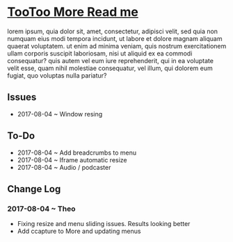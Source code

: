 <span style=display:none; >[You are now in a GitHub source code view - click this link to view Read Me file as a web page]( http://theo-armour.github.io/snippets/tootoo-more/#README.md "View file as a web page." ) </span>


[TooToo More Read me]( #README.md )
====

lorem ipsum, quia dolor sit, amet, consectetur, adipisci velit, sed quia non numquam eius modi tempora incidunt, ut labore et dolore magnam aliquam quaerat voluptatem. ut enim ad minima veniam, quis nostrum exercitationem ullam corporis suscipit laboriosam, nisi ut aliquid ex ea commodi consequatur? quis autem vel eum iure reprehenderit, qui in ea voluptate velit esse, quam nihil molestiae consequatur, vel illum, qui dolorem eum fugiat, quo voluptas nulla pariatur?




## Issues

* 2017-08-04 ~ Window resing


## To-Do

* 2017-08-04 ~ Add breadcrumbs to menu
* 2017-08-04 ~ Iframe automatic resize
* 2017-08-04 ~ Audio / podcaster



## Change Log

### 2017-08-04 ~ Theo

* Fixing resize and menu sliding issues. Results looking better
* Add ccapture to More and updating menus
